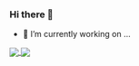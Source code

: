 ### Hi there 👋

- 🔭 I’m currently working on ...


<a href="https://github-readme-stats.vercel.app/api/top-langs/?username=anuraghazra">
  <img align="center" src="https://github-readme-stats.vercel.app/api/pin/?username=CarlosHenriqueMkt&repo=github-readme-stats" />
</a>
<a href="https://github.com/anuraghazra/convoychat">
  <img align="center" src="https://github-readme-stats.vercel.app/api/pin/?username=CarlosHenriqueMkt&repo=convoychat" />
</a>

